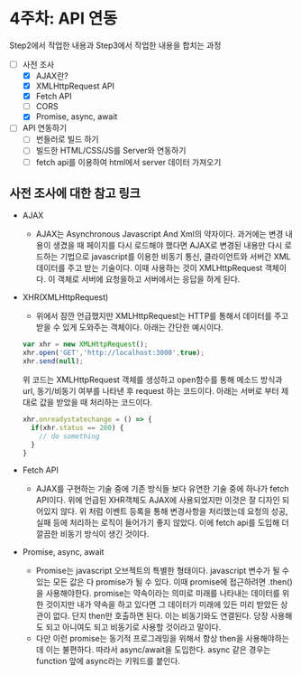 # 4주차: API 연동

Step2에서 작업한 내용과 Step3에서 작업한 내용을 합치는 과정

- [ ] 사전 조사
  - [X] AJAX란?
  - [X] XMLHttpRequest API
  - [X] Fetch API
  - [ ] CORS
  - [X] Promise, async, await
- [ ] API 연동하기
  - [ ] 번들러로 빌드 하기
  - [ ] 빌드한 HTML/CSS/JS를 Server와 연동하기
  - [ ] fetch api를 이용하여 html에서 server 데이터 가져오기

## 사전 조사에 대한 참고 링크

- AJAX
  - AJAX는 Asynchronous Javascript And Xml의 약자이다. 과거에는 변경 내용이 생겼을 때 페이지를 다시 로드해야 했다면 AJAX로 변경된 내용만 다시 로드하는 기법으로 javascript를 이용한 비동기 통신, 클라이언트와 서버간 XML데이터를 주고 받는 기술이다. 이때 사용하는 것이 XMLHttpRequest 객체이다. 이 객체로 서버에 요청을하고 서버에서는 응답을 하게 된다.
  
- XHR(XMLHttpRequest)
  - 위에서 잠깐 언급했지만 XMLHttpRequest는 HTTP를 통해서 데이터를 주고 받을 수 있게 도와주는 객체이다. 아래는 간단한 예시이다.
  ```js
  var xhr = new XMLHttpRequest();
  xhr.open('GET','http://localhost:3000',true);
  xhr.send(null);
  ```
  위 코드는 XMLHttpRequest 객체를 생성하고 open함수를 통해 메소드 방식과 url, 동기/비동기 여부를 나타낸 후 request 하는 코드이다. 아래는 서버로 부터 제대로 값을 받았을 때 처리하는 코드이다.
  ```js
  xhr.onreadystatechange = () => {
    if(xhr.status == 200) {
      // do something
    }
  }
  ```

- Fetch API
  - AJAX를 구현하는 기술 중에 기존 방식들 보다 유연한 기술 중에 하나가 fetch API이다. 위에 언급된 XHR객체도 AJAX에 사용되었지만 이것은 잘 디자인 되어있지 않다. 위 처럼 이벤트 등록을 통해 변경사항을 처리했는데 요청의 성공, 실패 등에 처리하는 로직이 들어가기 좋지 않았다. 이에 fetch api를 도입해 더 깔끔한 비동기 방식이 생긴 것이다. 
  
- Promise, async, await
  - Promise는 javascript 오브젝트의 특별한 형태이다. javascript 변수가 될 수 있는 모든 값은 다 promise가 될 수 있다. 이때 promise에 접근하려면 .then()을 사용해야한다. promise는 약속이라는 의미로 미래를 나타내는 데이터를 위한 것이지만 내가 약속을 하고 있다면 그 데이터가 미래에 있든 미리 받았든 상관이 없다. 단지 then만 호출하면 된다. 이는 비동기와도 연결된다. 당장 사용해도 되고 아니여도 되고 비동기로 사용할 것이라고 말이다.
  - 다만 이런 promise는 동기적 프로그래밍을 위해서 항상 then을 사용해야하는데 이는 불편하다. 따라서 async/await을 도입한다. async 같은 경우는 function 앞에 async라는 키워드를 붙인다.